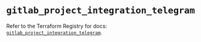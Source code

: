 # `gitlab_project_integration_telegram`

Refer to the Terraform Registry for docs: [`gitlab_project_integration_telegram`](https://registry.terraform.io/providers/gitlabhq/gitlab/18.4.0/docs/resources/project_integration_telegram).

